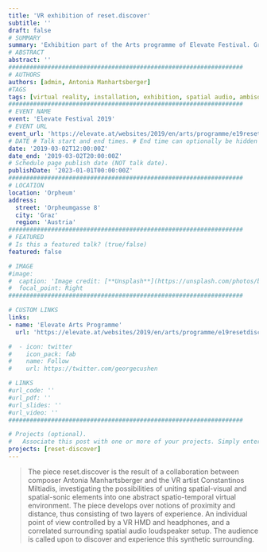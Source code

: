 ```yaml
---
title: 'VR exhibition of reset.discover'
subtitle: ''
draft: false
# SUMMARY
summary: 'Exhibition part of the Arts programme of Elevate Festival. Graz, 2019'
# ABSTRACT 
abstract: ''
##################################################################
# AUTHORS 
authors: [admin, Antonia Manhartsberger]
#TAGS
tags: [virtual reality, installation, exhibition, spatial audio, ambisonics]
##################################################################
# EVENT NAME 
event: 'Elevate Festival 2019'
# EVENT URL 
event_url: 'https://elevate.at/websites/2019/en/arts/programme/e19resetdiscover/index.html'
# DATE # Talk start and end times. # End time can optionally be hidden by prefixing the line with `#`.
date: '2019-03-02T12:00:00Z'
date_end: '2019-03-02T20:00:00Z'
# Schedule page publish date (NOT talk date).
publishDate: '2023-01-01T00:00:00Z'
##################################################################
# LOCATION 
location: 'Orpheum'
address:
  street: 'Orpheumgasse 8'
  city: 'Graz'
  region: 'Austria'
##################################################################
# FEATURED
# Is this a featured talk? (true/false)
featured: false

# IMAGE 
#image:
#  caption: 'Image credit: [**Unsplash**](https://unsplash.com/photos/bzdhc5b3Bxs)'
#  focal_point: Right
##################################################################

# CUSTOM LINKS 
links:
- name: 'Elevate Arts Programme'
  url: 'https://elevate.at/websites/2019/en/arts/programme/e19resetdiscover/index.html'

#  - icon: twitter
#    icon_pack: fab
#    name: Follow
#    url: https://twitter.com/georgecushen

# LINKS 
#url_code: ''
#url_pdf: ''
#url_slides: ''
#url_video: ''
##################################################################

# Projects (optional).
#   Associate this post with one or more of your projects. Simply enter your project's folder or file name without extension. Otherwise, set `projects = []`.
projects: [reset-discover]
---
```


> The piece reset.discover is the result of a collaboration between composer Antonia Manhartsberger and the VR artist Constantinos Miltiadis, investigating the possibilities of uniting spatial-visual and spatial-sonic elements into one abstract spatio-temporal virtual environment. The piece develops over notions of proximity and distance, thus consisting of two layers of experience. An individual point of view controlled by a VR HMD and headphones, and a correlated surrounding spatial audio loudspeaker setup. The audience is called upon to discover and experience this synthetic surrounding.